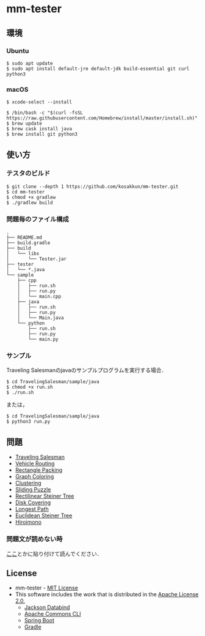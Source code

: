 # mm-tester 

## 環境

### Ubuntu
```
$ sudo apt update
$ sudo apt install default-jre default-jdk build-essential git curl python3
```

### macOS
```
$ xcode-select --install
```
```
$ /bin/bash -c "$(curl -fsSL https://raw.githubusercontent.com/Homebrew/install/master/install.sh)"
$ brew update
$ brew cask install java
$ brew install git python3
```

## 使い方

### テスタのビルド
```
$ git clone --depth 1 https://github.com/kosakkun/mm-tester.git
$ cd mm-tester
$ chmod +x gradlew
$ ./gradlew build
```

### 問題毎のファイル構成
```
.
├── README.md
├── build.gradle
├── build
│   └── libs
│       └── Tester.jar
├── tester
│   └── *.java
└── sample
    ├── cpp
    │   ├── run.sh
    │   ├── run.py
    │   └── main.cpp
    ├── java
    │   ├── run.sh
    │   ├── run.py
    │   └── Main.java
    └── python
        ├── run.sh
        ├── run.py
        └── main.py
```

### サンプル
Traveling Salesmanのjavaのサンプルプログラムを実行する場合．
```
$ cd TravelingSalesman/sample/java
$ chmod +x run.sh
$ ./run.sh
```
または，
```
$ cd TravelingSalesman/sample/java
$ python3 run.py
```

## 問題
- [Traveling Salesman](TravelingSalesman/)
- [Vehicle Routing](VehicleRouting/) 
- [Rectangle Packing](RectanglePacking/)
- [Graph Coloring](GraphColoring/)
- [Clustering](Clustering/)
- [Sliding Puzzle](SlidingPuzzle)
- [Rectilinear Steiner Tree](RectilinearSteinerTree/)
- [Disk Covering](DiskCovering/)
- [Longest Path](LongestPath/)
- [Euclidean Steiner Tree](EuclideanSteinerTree/)
- [Hiroimono](Hiroimono/)

### 問題文が読めない時
[ここ](http://marxi.co)とかに貼り付けて読んでください．


## License
- mm-tester - [MIT License](https://github.com/kosakkun/mm-tester/blob/master/LICENSE)
- This software includes the work that is distributed in the [Apache License 2.0.](http://www.apache.org/licenses/LICENSE-2.0)
  - [Jackson Databind](https://github.com/FasterXML/jackson-databind)
  - [Apache Commons CLI](https://commons.apache.org/proper/commons-cli/)
  - [Spring Boot](https://spring.io/projects/spring-boot)
  - [Gradle](https://gradle.org)
